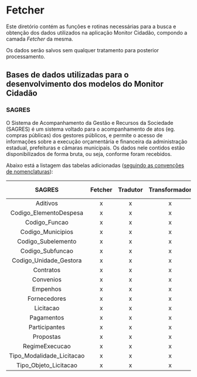 
# Fetcher

Este diretório contém as funções e rotinas necessárias para a busca e obtenção dos dados utilizados na aplicação Monitor Cidadão, compondo a camada *Fetcher* da mesma.

Os dados serão salvos sem qualquer tratamento para posterior processamento.

## Bases de dados utilizadas para o desenvolvimento dos modelos do Monitor Cidadão

### SAGRES
O Sistema de Acompanhamento da Gestão e Recursos da Sociedade (SAGRES) é um sistema voltado para o acompanhamento de atos (eg. compras públicas) dos gestores públicos, e permite o acesso de informações sobre a execução orçamentária e financeira da administração estadual, prefeituras e câmaras municipais. Os dados nele contidos estão disponibilizados de forma bruta, ou seja, conforme foram recebidos.

Abaixo está a listagem das tabelas adicionadas ([seguindo as convenções de nomenclaturas](https://martendb.io/documentation/postgres/naming/)):

|  SAGRES| Fetcher | Tradutor | Transformador |  Script Feed | AL_DB|
|:-:|:-:|:-:|:-:|:-:|:-:|
| Aditivos | x | x | x |  |  |
| Codigo_ElementoDespesa | x | x | x |  |  |
| Codigo_Funcao | x | x | x |  |  |
| Codigo_Municipios |  x | x | x | x | municipio |
| Codigo_Subelemento | x | x | x |  |  |
| Codigo_Subfuncao | x | x | x |  |  |
| Codigo_Unidade_Gestora | x | x | x |  |  |
| Contratos |x | x | x | x |  contrato |
| Convenios | x | x | x | |  |
| Empenhos | x | x | x |  |  |
| Fornecedores | x | x | x |  |  |
| Licitacao | x | x | x | x | licitacao |
| Pagamentos | x | x | x |  | |
| Participantes | x | x | x | x | participante |
| Propostas | x | x | x | x | proposta |
| RegimeExecucao | x | x | x |  | |
| Tipo_Modalidade_Licitacao | x | x | x |  | |
| Tipo_Objeto_Licitacao | x | x | x |  | |
